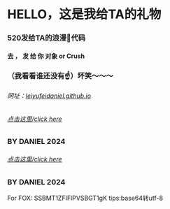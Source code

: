 # HELLO，这是我给TA的礼物
### 520发给TA的浪漫💒代码
#### 去 ， 发  给  你  对象 or Crush 
### （我看看谁还没有☝）坏笑～～～ 
###### 网址：[leiyufeidaniel.github.io](https://leiyufeidaniel.github.io/danceheart.html)
###### <a href="./FOX.html">点击这里/click here</a>
### BY DANIEL 2024
###### [点击这里/click here](./danceheart.html) 
### BY DANIEL 2024
For FOX:
SSBMT1ZFIFlPVSBGT1gK
tips:base64转utf-8
